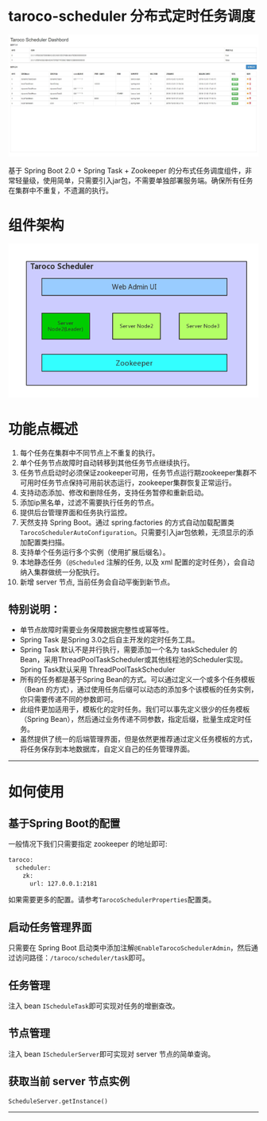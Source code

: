 # taroco-scheduler 分布式定时任务调度

![任务管理界面](/exts/%E4%BB%BB%E5%8A%A1%E7%AE%A1%E7%90%86%E7%95%8C%E9%9D%A2.jpg "任务管理界面")

基于 Spring Boot 2.0 + Spring Task + Zookeeper 的分布式任务调度组件，非常轻量级，使用简单，只需要引入jar包，不需要单独部署服务端。确保所有任务在集群中不重复，不遗漏的执行。

# 组件架构

![架构图](/exts/taroco%20scheduler%20架构图.jpg "架构图")

# 功能点概述

1. 每个任务在集群中不同节点上不重复的执行。
2. 单个任务节点故障时自动转移到其他任务节点继续执行。
3. 任务节点启动时必须保证zookeeper可用，任务节点运行期zookeeper集群不可用时任务节点保持可用前状态运行，zookeeper集群恢复正常运行。
4. 支持动态添加、修改和删除任务，支持任务暂停和重新启动。
5. 添加ip黑名单，过滤不需要执行任务的节点。
6. 提供后台管理界面和任务执行监控。
7. 天然支持 Spring Boot。通过 spring.factories 的方式自动加载配置类 `TarocoSchedulerAutoConfiguration`。只需要引入jar包依赖，无须显示的添加配置类扫描。
8. 支持单个任务运行多个实例（使用扩展后缀名）。
9. 本地静态任务（`@Scheduled` 注解的任务, 以及 xml 配置的定时任务），会自动纳入集群做统一分配执行。
10. 新增 server 节点, 当前任务会自动平衡到新节点。

## 特别说明：

* 单节点故障时需要业务保障数据完整性或幂等性。
* Spring Task 是Spring 3.0之后自主开发的定时任务工具。
* Spring Task 默认不是并行执行，需要添加一个名为 taskScheduler 的Bean，采用ThreadPoolTaskScheduler或其他线程池的Scheduler实现。Spring Task默认采用 ThreadPoolTaskScheduler
* 所有的任务都是基于Spring Bean的方式。可以通过定义一个或多个任务模板（Bean 的方式），通过使用任务后缀可以动态的添加多个该模板的任务实例，你只需要传递不同的参数即可。
* 此组件更加适用于，模板化的定时任务。我们可以事先定义很少的任务模板（Spring Bean），然后通过业务传递不同参数，指定后缀，批量生成定时任务。
* 虽然提供了统一的后端管理界面，但是依然更推荐通过定义任务模板的方式，将任务保存到本地数据库，自定义自己的任务管理界面。


------------------------------------------------------------------------

# 如何使用

## 基于Spring Boot的配置

一般情况下我们只需要指定 zookeeper 的地址即可:
```
taroco:
  scheduler:
    zk:
      url: 127.0.0.1:2181
```
如果需要更多的配置。请参考`TarocoSchedulerProperties`配置类。

## 启动任务管理界面
只需要在 Spring Boot 启动类中添加注解`@EnableTarocoSchedulerAdmin`，然后通过访问路径：`/taroco/scheduler/task`即可。

## 任务管理

注入 bean `IScheduleTask`即可实现对任务的增删查改。

## 节点管理

注入 bean `ISchedulerServer`即可实现对 server 节点的简单查询。

## 获取当前 server 节点实例
```
ScheduleServer.getInstance()
```
------------------------------------------------------------------------
